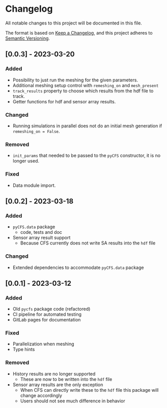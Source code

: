 # Changelog

All notable changes to this project will be documented in this file.

The format is based on [Keep a Changelog](https://keepachangelog.com/en/1.0.0/),
and this project adheres to [Semantic Versioning](https://semver.org/spec/v2.0.0.html).

## [0.0.3] - 2023-03-20

### Added 
- Possibility to just run the meshing for the given parameters.
- Additional meshing setup control with `remeshing_on` and `mesh_present`
- `track_results` property to choose which results from the hdf file to track.
- Getter functions for hdf and sensor array results.

### Changed
- Running simulations in parallel does not do an initial mesh generation if `remeshing_on = False`.

### Removed
- `init_params` that needed to be passed to the `pyCFS` constructor, it is no longer used.

### Fixed 
- Data module import.

## [0.0.2] - 2023-03-18

### Added

- `pyCFS.data` package
  - code, tests and doc
- Sensor array result support 
  - Because CFS currently does not write SA results into the `hdf` file

### Changed

- Extended dependencies to accommodate `pyCFS.data` package

## [0.0.1] - 2023-03-12

### Added 

- Old `pycfs` package code (refactored)
- CI pipeline for automated testing 
- GitLab pages for documentation
  
### Fixed 

- Parallelization when meshing
- Type hints

### Removed 

- History results are no longer supported 
  - These are now to be written into the `hdf` file
- Sensor array results are the only exception 
  - When CFS can directly write these to the `hdf` file this package will change accordingly 
  - Users should not see much difference in behavior